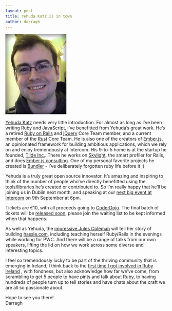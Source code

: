 ```yaml
---
layout: post
title: Yehuda Katz is in town
author: darragh
---
```



<img src="images/yehuda-katz.jpg" class="img-rounded postImageFloatRight postImageGrey" alt="Rails Girls Image" />

[Yehuda Katz](http://www.twitter.com/wycats) needs very little introduction.
For almost as long as I’ve
been writing Ruby and JavaScript, I’ve benefitted from Yehuda’s great
work. He’s a retired [Ruby on Rails](http://www.rubyonrails.org/) and
[jQuery](http://www.jquery.com/) Core Team member, and a
current member of the [Rust](http://www.rust-lang.org/) Core Team. He is also
one of the creators of
[Ember.js](http://www.emberjs.com/), an opinionated framework
for building ambitious applications,
which we rely on and enjoy tremendously at Intercom. His 9-to-5 home is
at the startup he founded, [Tilde Inc.](http://www.tilde.io/). There he works
on [Skylight](http://www.skylight.io/), the
smart profiler for Rails, and does [Ember.js
consulting](http://www.tilde.io/ember-consulting/). One of my
personal favorite projects he created is [Bundler](http://bundler.io/) - I’ve
deliberately forgotten ruby life before it ;)


Yehuda is a truly great open source innovator. It’s amazing and
inspiring to think of the number of people who’ve directly benefitted
using the tools/libraries he’s created or contributed to. So I’m really
happy that he’ll be joining us in Dublin next month, and speaking at our
[next big event at Intercom](https://www.intercom.io/events/on-product)
on 9th September at 6pm.

Tickets are €10, with all proceeds going to
[CoderDojo](https://www.coderdojo.com). The final batch
of tickets will be [released soon](https://www.intercom.io/events/on-product),
please join the waiting list to be kept informed when that happens.

As well as Yehuda, the [impressive Jules
Coleman](http://www.independent.ie/business/small-business/your-stories/hasslecom-the-highflier-who-left-office-job-for-online-cleaning-firm-30777217.html)
will tell
her story of building [hassle.com](https://hassle.com/), including teaching
herself Ruby/Rails
in the evenings while working for PWC. And there will be a range of talks
from our own speakers, lifting the lid on how we work across some
diverse and interesting topics.

I feel so tremendously lucky to be part of the thriving community that
is emerging in Ireland, I think back to the
[first time I got involved in
Ruby Ireland](https://groups.google.com/forum/#!topic/ruby_ireland/JSIyXQRVL_Q)
, with fondness, but also acknowledge how far we’ve come,
from scrambling to get 5 people to have pints and talk about Ruby, to
having hundreds of people turn up to tell stories and have chats about
the craft we are all so passionate about.

Hope to see you there!  
Darragh
